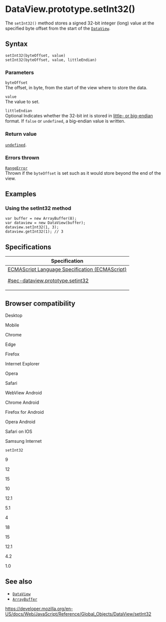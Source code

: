 # DataView.prototype.setInt32()

The `setInt32()` method stores a signed 32-bit integer (long) value at the specified byte offset from the start of the [`DataView`](../dataview).

## Syntax

    setInt32(byteOffset, value)
    setInt32(byteOffset, value, littleEndian)

### Parameters

`byteOffset`  
The offset, in byte, from the start of the view where to store the data.

`value`  
The value to set.

`littleEndian`  
<span class="badge inline optional">Optional</span> Indicates whether the 32-bit int is stored in [little- or big-endian](https://developer.mozilla.org/en-US/docs/Glossary/Endianness) format. If `false` or `undefined`, a big-endian value is written.

### Return value

[`undefined`](../undefined).

### Errors thrown

[`RangeError`](../rangeerror)  
Thrown if the `byteOffset` is set such as it would store beyond the end of the view.

## Examples

### Using the setInt32 method

    var buffer = new ArrayBuffer(8);
    var dataview = new DataView(buffer);
    dataview.setInt32(1, 3);
    dataview.getInt32(1); // 3

## Specifications

<table><thead><tr class="header"><th>Specification</th></tr></thead><tbody><tr class="odd"><td><a href="https://tc39.es/ecma262/#sec-dataview.prototype.setint32">ECMAScript Language Specification (ECMAScript) 
<br/>


<span class="small">#sec-dataview.prototype.setint32</span></a></td></tr></tbody></table>

## Browser compatibility

Desktop

Mobile

Chrome

Edge

Firefox

Internet Explorer

Opera

Safari

WebView Android

Chrome Android

Firefox for Android

Opera Android

Safari on IOS

Samsung Internet

`setInt32`

9

12

15

10

12.1

5.1

4

18

15

12.1

4.2

1.0

## See also

-   [`DataView`](../dataview)
-   [`ArrayBuffer`](../arraybuffer)

<a href="https://developer.mozilla.org/en-US/docs/Web/JavaScript/Reference/Global_Objects/DataView/setInt32" class="_attribution-link">https://developer.mozilla.org/en-US/docs/Web/JavaScript/Reference/Global_Objects/DataView/setInt32</a>
